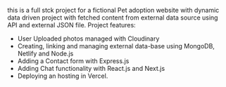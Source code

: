 this is a full stck project for a fictional Pet adoption website with dynamic data driven project with fetched content from external data source using API and external JSON file.
Project features:
- User Uploaded photos managed with Cloudinary
- Creating, linking and managing external data-base using MongoDB, Netlify and Node.js
- Adding a Contact form with Express.js
- Adding Chat functionality with React.js and Next.js
- Deploying an hosting in Vercel.
